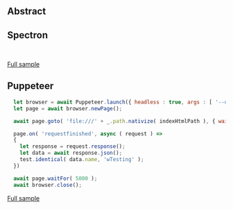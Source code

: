 ## Abstract
## Spectron
```javascript
  
```
[Full sample](../../../sample/spectron/RequestResponse.test.s)

## Puppeteer

```javascript
  let browser = await Puppeteer.launch({ headless : true, args : [ '--disable-web-security' ] });
  let page = await browser.newPage();

  await page.goto( 'file:///' + _.path.nativize( indexHtmlPath ), { waitUntil : 'load' } );

  page.on( 'requestfinished', async ( request ) =>
  {
    let response = request.response();
    let data = await response.json();
    test.identical( data.name, 'wTesting' );
  })

  await page.waitFor( 5000 );
  await browser.close();
```
[Full sample](../../../sample/puppeteer/RequestResponse.test.s)
